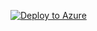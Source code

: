 [![Deploy to Azure](https://aka.ms/deploytoazurebutton)](https://portal.azure.com/#create/Microsoft.Template/uri/https://raw.githubusercontent.com/gho9o9/SynapseHandsOn/main/resource/deploy/azuredeploy.json?token=GHSAT0AAAAAABQOOIQ4X5WLVHGHCHB5JSMKYSGSA6Q)
